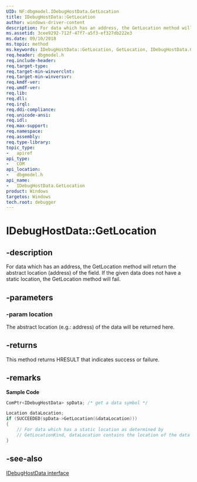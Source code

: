 ```yaml
---
UID: NF:dbgmodel.IDebugHostData.GetLocation
title: IDebugHostData::GetLocation
author: windows-driver-content
description: For data which has an address, the GetLocation method will return the abstract location (address) of the field. 
ms.assetid: 3cee9292-712f-47f7-a5f3-ef327db222e3
ms.date: 09/10/2018
ms.topic: method
ms.keywords: IDebugHostData::GetLocation, GetLocation, IDebugHostData.GetLocation, IDebugHostData::GetLocation, IDebugHostData.GetLocation
req.header: dbgmodel.h
req.include-header:
req.target-type:
req.target-min-winverclnt:
req.target-min-winversvr:
req.kmdf-ver:
req.umdf-ver:
req.lib:
req.dll:
req.irql: 
req.ddi-compliance:
req.unicode-ansi:
req.idl:
req.max-support:
req.namespace:
req.assembly:
req.type-library: 
topic_type: 
-	apiref
api_type: 
-	COM
api_location: 
-	dbgmodel.h
api_name: 
-	IDebugHostData.GetLocation
product: Windows
targetos: Windows
tech.root: debugger
---
```


# IDebugHostData::GetLocation


## -description

For data which has an address, the GetLocation method will return the abstract location (address) of the field. 
If the given data does not have a static location, the GetLocation method will fail. 


## -parameters

### -param location
The abstract location (e.g.: address) of the data will be returned here.


## -returns
This method returns HRESULT that indicates success or failure.

## -remarks

**Sample Code**

```cpp
ComPtr<IDebugHostData> spData; /* get a data symbol */

Location dataLocation;
if (SUCCEEDED(spData->GetLocation(&dataLocation)))
{
    // For data which has a static location as determined by 
    // GetLocationKind, dataLocation contains the location of the data
}
```

## -see-also
[IDebugHostData interface](nn-dbgmodel-idebughostdata.md)
